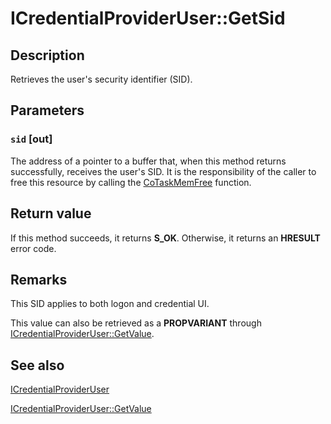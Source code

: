 # ICredentialProviderUser::GetSid

## Description

Retrieves the user's security identifier (SID).

## Parameters

### `sid` [out]

The address of a pointer to a buffer that, when this method returns successfully, receives the user's SID. It is the responsibility of the caller to free this resource by calling the [CoTaskMemFree](https://learn.microsoft.com/windows/desktop/api/combaseapi/nf-combaseapi-cotaskmemfree) function.

## Return value

If this method succeeds, it returns **S_OK**. Otherwise, it returns an **HRESULT** error code.

## Remarks

This SID applies to both logon and credential UI.

This value can also be retrieved as a **PROPVARIANT** through [ICredentialProviderUser::GetValue](https://learn.microsoft.com/windows/desktop/api/credentialprovider/nf-credentialprovider-icredentialprovideruser-getvalue).

## See also

[ICredentialProviderUser](https://learn.microsoft.com/windows/desktop/api/credentialprovider/nn-credentialprovider-icredentialprovideruser)

[ICredentialProviderUser::GetValue](https://learn.microsoft.com/windows/desktop/api/credentialprovider/nf-credentialprovider-icredentialprovideruser-getvalue)